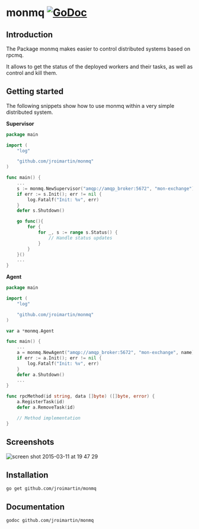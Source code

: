 # monmq [![GoDoc](https://godoc.org/github.com/jroimartin/monmq?status.svg)](https://godoc.org/github.com/jroimartin/monmq)

## Introduction

The Package monmq makes easier to control distributed systems based on rpcmq.

It allows to get the status of the deployed workers and their tasks, as well as
control and kill them.

## Getting started

The following snippets show how to use monmq within a very simple distributed
system.

**Supervisor**

```go
package main

import (
	"log"

	"github.com/jroimartin/monmq"
)

func main() {
	...
	s := monmq.NewSupervisor("amqp://amqp_broker:5672", "mon-exchange")
	if err := s.Init(); err != nil {
		log.Fatalf("Init: %v", err)
	}
	defer s.Shutdown()

	go func(){
		for {
			for _, s := range s.Status() {
				// Handle status updates
			}
		}
	}()
	...
}
```

**Agent**

```go
package main

import (
	"log"

	"github.com/jroimartin/monmq"
)

var a *monmq.Agent

func main() {
	...
	a = monmq.NewAgent("amqp://amqp_broker:5672", "mon-exchange", name)
	if err := a.Init(); err != nil {
		log.Fatalf("Init: %v", err)
	}
	defer a.Shutdown()
	...
}

func rpcMethod(id string, data []byte) ([]byte, error) {
	a.RegisterTask(id)
	defer a.RemoveTask(id)

	// Method implementation
}
```

## Screenshots

![screen shot 2015-03-11 at 19 47 29](https://cloud.githubusercontent.com/assets/1223476/6604363/1ba26894-c828-11e4-80ba-e8fa81a06151.png)

## Installation

`go get github.com/jroimartin/monmq`

## Documentation

`godoc github.com/jroimartin/monmq`
